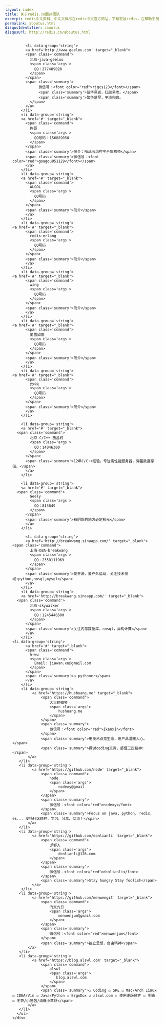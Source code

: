 ```yaml
---
layout: index
title: 关于redis.cn翻译团队
excerpt: redis中文资料、中文文档尽在redis中文官方网站，下载安装redis，在帮助手册里查找redis常用命令（commands），选择适合的redis客户端方式，配置redis主从（master-slave），阅读redis官方文档、教程、教材，社区里了解更多redis信息，如： 数据类型、持久化、主从配置、集群配置、性能测试、全面的redis资料都在这里。
permalink: aboutus.html
disqusIdentifier: aboutus
disqusUrl: http://redis.cn/aboutus.html
---
```


<section id='commands'>
<div class='container'>
          <ul>


          <li data-group='string'>
          <a href='http://www.geelou.com' target="_blank">
          <span class='command'>
            北京-java-geelou
            <span class='args'>
              QQ：277489028
            </span>
          </span>
          <span class='summary'>
				微信号：<font color="red">rjgcs123</font></span>
				<span class='summary'>韶华易逝，红颜易老。</span>
				<span class='summary'>繁华落尽，平淡归真。
			</span>
          </a>
        </li>
		<li data-group='string'>
		<a href='#' target="_blank">
          <span class='command'>
            狗哥
            <span class='args'>
              QQ号码：156889050
            </span>
          </span>
          <span class='summary'>简介：唯品会风控平台架构师</span>
          <span class='summary'>微信号：<font color="red">gougou851129</font></span>
          </a>
        </li>
		<li data-group='string'>
		<a href='#' target="_blank">
          <span class='command'>
            ALGOL
            <span class='args'>
              QQ号码
            </span>
          </span>
          <span class='summary'>简介</span>
          </a>
        </li>
		<li data-group='string'>
    <a href='#' target="_blank">
          <span class='command'>
            redis-erlang
            <span class='args'>
              QQ号码
            </span>
          </span>
          <span class='summary'>简介</span>
          </a>
        </li>
		<li data-group='string'>
    <a href='#' target="_blank">
          <span class='command'>
            wing
            <span class='args'>
              QQ号码
            </span>
          </span>
          <span class='summary'>简介</span>
          </a>
        </li>
		<li data-group='string'>
    <a href='#' target="_blank">
          <span class='command'>
            愛雪如雨
            <span class='args'>
              QQ号码
            </span>
          </span>
          <span class='summary'>简介</span>
          </a>
        </li>
		<li data-group='string'>
    <a href='#' target="_blank">
          <span class='command'>
            yyqq
            <span class='args'>
              QQ号码
            </span>
          </span>
          <span class='summary'>简介</span>
          </a>
        </li>

        <li data-group='string'>
        <a href='#' target="_blank">
      <span class='command'>
            北京-C/C++-施昌权
            <span class='args'>
              QQ：14046300
            </span>
          </span>
          <span class='summary'>12年C/C++经验，专注高性能服务器，海量数据存储。</span>
          </a>
        </li>

        <li data-group='string'>
        <a href='#' target="_blank">
      <span class='command'>
            Geely
            <span class='args'>
              QQ：815849
            </span>
          </span>
          <span class='summary'>有阴影的地方必定有光</span>
          </a>
        </li>

          <li data-group='string'>
          <a href='http://breakwang.sinaapp.com/' target="_blank">
    <span class='command'>
            上海-DBA-breakwang
            <span class='args'>
              QQ：2350111969
            </span>
          </span>
          <span class='summary'>爱开源，爱户外运动，关注技术领域:python,nosql,mysql</span>
          </a>
        </li>
        <li data-group='string'>
        <a href='http://breakwang.sinaapp.com/' target="_blank">
      <span class='command'>
            北京-skywalker
            <span class='args'>
              QQ：1245446500
            </span>
          </span>
          <span class='summary'>关注内存数据库，nosql，异构计算</span>
          </a>
        </li>
	<li data-group='string'>
    	  <a href='#' target="_blank">
          <span class='command'>
            A-wu
            <span class='args'>
              Email: jiawan.xu@gmail.com
            </span>
          </span>
          <span class='summary'>a pythoner</span>
          </a>
        </li>
        <li data-group='string'>
             <a href='https://hushuang.me' target="_blank">
                 <span class='command'>
                     大大的微笑
                     <span class='args'>
                         hushuang.me
                     </span>
                 </span>
                 <span class='summary'>
                     微信号：<font color="red">ikanxin</font>
                 </span>
                 <span class='summary'>用技术点亮生命，用产品温暖人心。</span>
                 <span class='summary'>探讨coding真谛，感悟工匠精神!</span>
           </a>
       </li>
       <li data-group='string'>
             <a href='https://github.com/node' target="_blank">
                 <span class='command'>
                     node
                     <span class='args'>
                         nodexy@gmail
                     </span>
                 </span>
                 <span class='summary'>
                     微信号：<font color="red">nodexy</font>
                 </span>
                 <span class='summary'>Focus on java, python, redis, es... 发扬社区精神，学习、分享、交流！</span>
           </a>
       </li>
       <li data-group='string'>
             <a href='https://github.com/donlianli' target="_blank">
                 <span class='command'>
                     邯郸人
                     <span class='args'>
                         donlianli@126.com
                     </span>
                 </span>
                 <span class='summary'>
                     微信号：<font color="red">donlianli</font>
                 </span>
                 <span class='summary'>Stay hungry Stay foolish</span>
             </a>
        </li>
       <li data-group='string'>
             <a href='https://github.com/menwengit' target="_blank">
                 <span class='command'>
                     门文九日
                     <span class='args'>
                         menwenjun@gmail.com
                     </span>
                 </span>
                 <span class='summary'>
                     微信号：<font color="red">menwenjun</font>
                 </span>
                 <span class='summary'>独立思想，自由精神</span>
           </a>
       </li>
       <li data-group='string'>
             <a href='https://blog.alswl.com' target="_blank">
                 <span class='command'>
                     alswl
                     <span class='args'>
                        blog.alswl.com
                     </span>
                 </span>
                 <span class='summary'>☑ Coding ☑ SRE ☑ Mac/Arch Linux ☑ IDEA/Vim ☑ Java/Python ☑ ErgoDox ☑ alswl.com ☑ 使用正版软件 ☑ 明骚 ☑ 冬笋/小笼包/油爆小草虾</span>
           </a>
       </li>
      </ul>
    </div>
</section>
